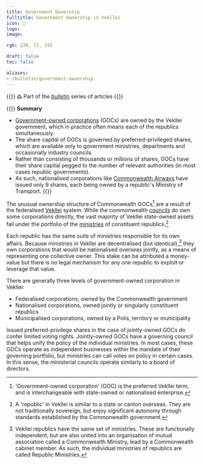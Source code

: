 ```yaml
---
title: Government Ownership
fulltitle: Government Ownership in Vekllei
icon: 🌺
logo:
image:

rgb: 238, 72, 155

draft: false
toc: false

aliases:
- /bulletin/government-ownership
---
```

{{<hint>}}
߷ Part of the *[bulletin](/bulletin/)* series of articles
{{</hint>}}

{{<hint panel>}}
**Summary**

* [Government-owned corporations](/assets/) (GOCs) are owned by the Vekllei government, which in practice often means each of the republics simultaneously.
* The share capital of GOCs is governed by preferred-privileged shares, which are available only to government ministries, departments and occasionally industry councils.
* Rather than consisting of thousands or millions of shares, GOCs have their share capital pegged to the number of relevant authorities (in most cases republic governments).
* As such, nationalised corporations like [Commonwealth Airways](/air/) have issued only 9 shares, each being owned by a republic's Ministry of Transport.
{{</hint>}}

The unusual ownership structure of Commonwealth GOCs[^GOC] are a result of the federalised [<span class="fi fi-com"></span> Vekllei](/vekllei/) system. While the commonwealth [councils](/councils/) do own some corporations directly, the vast majority of Vekllei state-owned assets fall under the portfolio of the [ministries](/ministries/) of constituent republics.[^republics]

Each republic has the same suite of ministries responsible for its own affairs. Because ministries in Vekllei are decentralised (but identical),[^ministry] they own corporations that would be nationalised overseas jointly, as a means of representing one collective owner. This stake can be attributed a money-value but there is no legal mechanism for any one republic to exploit or leverage that value.

There are generally three levels of government-owned corporation in Vekllei:

* Federalised corporations, owned by the Commonwealth government
* Nationalised corporations, owned jointly or singularly constituent republics
* Municipalised corporations, owned by a Polis, territory or municipality

Issued preferred-privilege shares in the case of jointly-owned GOCs do confer limited voting rights. Jointly-owned GOCs have a governing council that helps unify the policy of the individual ministries. In most cases, these GOCs operate as independent businesses within the mandate of their governing portfolio, but ministries can call votes on policy in certain cases. In this sense, the ministerial councils operate similarly to a board of directors.

[^GOC]: 'Government-owned corporation' (GOC) is the preferred Vekllei term, and is interchangeable with state-owned or nationalised enterprise.

[^republics]: A 'republic' in Vekllei is similar to a state or canton overseas. They are not traditionally sovereign, but enjoy significant autonomy through standards established by the Commonwealth government.

[^ministry]: Vekllei republics have the same set of ministries. These are functionally independent, but are also united into an organisation of mutual association called a Commonwealth Ministry, lead by a Commonwealth cabinet member. As such, the individual ministries of republics are called Republic Ministries.

